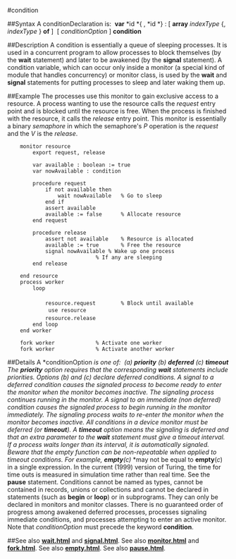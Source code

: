 
#condition

##Syntax
A conditionDeclaration is:
 **var** *id *{ , *id *} : [ **array** *indexType* {, *indexType* } **of** ]  [ *conditionOption* ] **condition**



##Description
A condition is essentially a queue of sleeping processes. It is used in a concurrent program to allow processes to block themselves (by the **wait** statement) and later to be awakened (by the **signal** statement). A condition variable, which can occur only inside a monitor (a special kind of module that handles concurrency) or monitor class, is used by the **wait** and **signal** statements for putting processes to sleep and later waking them up.



##Example
The processes use this monitor to gain exclusive access to a resource. A process wanting to use the resource calls the *request* entry point and is blocked until the resource is free. When the process is finished with the resource, it calls the *release* entry point. This monitor is essentially a binary *semaphore* in which the semaphore's *P* operation is the *request* and the *V* is the *release*.


        monitor resource
            export request, release
        
            var available : boolean := true
            var nowAvailable : condition
        
            procedure request
                if not available then
                    wait nowAvailable   % Go to sleep
                end if
                assert available
                available := false      % Allocate resource
            end request
        
            procedure release
                assert not available    % Resource is allocated
                available := true       % Free the resource
                signal nowAvailable % Wake up one process
                                % If any are sleeping
            end release
        
        end resource
        process worker
            loop
                
                resource.request        % Block until available
                 use resource 
                resource.release
            end loop
        end worker
        
        fork worker             % Activate one worker
        fork worker             % Activate another worker
##Details
A *conditionOption *is one of:
 (a) **priority** (b) **deferred** (c) **timeout**
The **priority** option requires that the corresponding **wait** statements include priorities. Options (b) and (c) declare *deferred* conditions. A signal to a deferred condition causes the signaled process to become ready to enter the monitor when the monitor becomes inactive. The signaling process continues running in the monitor. A signal to an *immediate* (non deferred) condition causes the signaled process to begin running in the monitor immediately. The signaling process waits to re-enter the monitor when the monitor becomes inactive. All conditions in a device monitor must be deferred (or **timeout**).
A **timeout** option means the signaling is deferred and that an extra parameter to the **wait** statement must give a *timeout* *interval*. If a process waits longer than its interval, it is automatically signaled. Beware that the *empty* function can be non-repeatable when applied to timeout conditions. For example, **empty**(*c*)* *may not be equal to **empty**(*c*) in a single expression. In the current (1999) version of Turing, the time for time outs is measured in simulation time rather than real time. See the **pause** statement.
Conditions cannot be named as types, cannot be contained in records, unions or collections and cannot be declared in statements (such as **begin** or **loop**) or in subprograms. They can only be declared in monitors and monitor classes.
There is no guaranteed order of progress among awakened deferred processes, processes signaling immediate conditions, and processes attempting to enter an active monitor.
Note that *conditionOption* must precede the keyword **condition**.



##See also
**[wait.html](wait)** and **[signal.html](signal)**. See also **[monitor.html](monitor)** and **[fork.html](fork)**. See also **[empty.html](empty)**. See also **[pause.html](pause)**.


